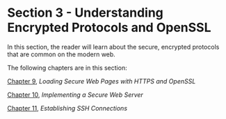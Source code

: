 # Section 3 - Understanding Encrypted Protocols and OpenSSL

In this section, the reader will learn about the secure, encrypted protocols that are common on the modern web.

The following chapters are in this section:

[Chapter 9](47ba170d-42d9-4e38-b5d8-89503e005708.xhtml), *Loading Secure Web Pages with HTTPS and OpenSSL*

[Chapter 10](f57ffaa2-3eba-45cf-914b-bb6aef36174f.xhtml), *Implementing a Secure Web Server*

[Chapter 11](c9d0a1dc-878b-4961-825e-65688fac08ae.xhtml), *Establishing SSH Connections*